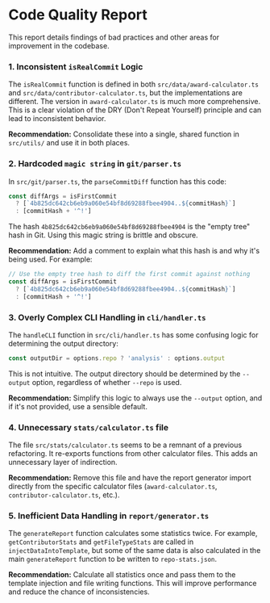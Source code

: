 # Code Quality Report

This report details findings of bad practices and other areas for improvement in the codebase.

### 1. Inconsistent `isRealCommit` Logic

The `isRealCommit` function is defined in both `src/data/award-calculator.ts` and `src/data/contributor-calculator.ts`, but the implementations are different. The version in `award-calculator.ts` is much more comprehensive. This is a clear violation of the DRY (Don't Repeat Yourself) principle and can lead to inconsistent behavior.

**Recommendation:** Consolidate these into a single, shared function in `src/utils/` and use it in both places.

### 2. Hardcoded `magic string` in `git/parser.ts`

In `src/git/parser.ts`, the `parseCommitDiff` function has this code:

```typescript
const diffArgs = isFirstCommit
  ? [`4b825dc642cb6eb9a060e54bf8d69288fbee4904..${commitHash}`]
  : [commitHash + '^!']
```

The hash `4b825dc642cb6eb9a060e54bf8d69288fbee4904` is the "empty tree" hash in Git. Using this magic string is brittle and obscure.

**Recommendation:** Add a comment to explain what this hash is and why it's being used. For example:

```typescript
// Use the empty tree hash to diff the first commit against nothing
const diffArgs = isFirstCommit
  ? [`4b825dc642cb6eb9a060e54bf8d69288fbee4904..${commitHash}`]
  : [commitHash + '^!']
```

### 3. Overly Complex CLI Handling in `cli/handler.ts`

The `handleCLI` function in `src/cli/handler.ts` has some confusing logic for determining the output directory:

```typescript
const outputDir = options.repo ? 'analysis' : options.output
```

This is not intuitive. The output directory should be determined by the `--output` option, regardless of whether `--repo` is used.

**Recommendation:** Simplify this logic to always use the `--output` option, and if it's not provided, use a sensible default.

### 4. Unnecessary `stats/calculator.ts` file

The file `src/stats/calculator.ts` seems to be a remnant of a previous refactoring. It re-exports functions from other calculator files. This adds an unnecessary layer of indirection.

**Recommendation:** Remove this file and have the report generator import directly from the specific calculator files (`award-calculator.ts`, `contributor-calculator.ts`, etc.).

### 5. Inefficient Data Handling in `report/generator.ts`

The `generateReport` function calculates some statistics twice. For example, `getContributorStats` and `getFileTypeStats` are called in `injectDataIntoTemplate`, but some of the same data is also calculated in the main `generateReport` function to be written to `repo-stats.json`.

**Recommendation:** Calculate all statistics once and pass them to the template injection and file writing functions. This will improve performance and reduce the chance of inconsistencies.
